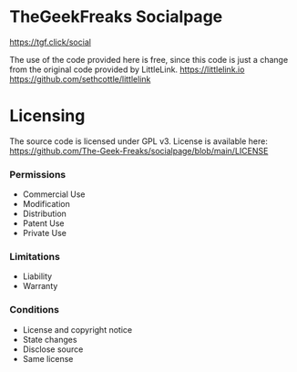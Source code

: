 # TheGeekFreaks Socialpage
https://tgf.click/social


The use of the code provided here is free, since this code is just a change from the original code provided by LittleLink.
https://littlelink.io
https://github.com/sethcottle/littlelink

# Licensing
The source code is licensed under GPL v3. License is available here: https://github.com/The-Geek-Freaks/socialpage/blob/main/LICENSE

### Permissions
- Commercial Use
- Modification
- Distribution
- Patent Use
- Private Use

### Limitations
- Liability
- Warranty 

### Conditions
- License and copyright notice
- State changes
- Disclose source
- Same license
